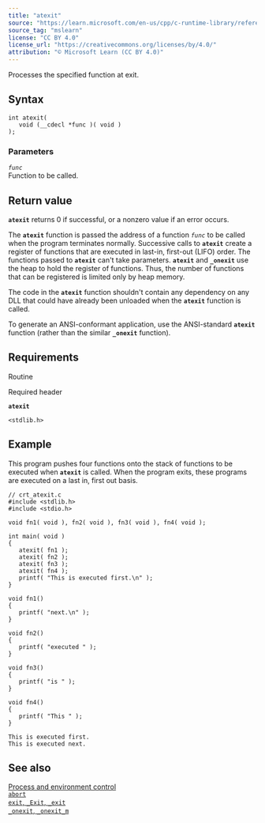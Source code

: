 ```yaml
---
title: "atexit"
source: "https://learn.microsoft.com/en-us/cpp/c-runtime-library/reference/atexit?view=msvc-170"
source_tag: "mslearn"
license: "CC BY 4.0"
license_url: "https://creativecommons.org/licenses/by/4.0/"
attribution: "© Microsoft Learn (CC BY 4.0)"
---
```

Processes the specified function at exit.

## Syntax

```
int atexit(
   void (__cdecl *func )( void )
);
```

### Parameters

_`func`_  
Function to be called.

## Return value

**`atexit`** returns 0 if successful, or a nonzero value if an error occurs.

The **`atexit`** function is passed the address of a function _`func`_ to be called when the program terminates normally. Successive calls to **`atexit`** create a register of functions that are executed in last-in, first-out (LIFO) order. The functions passed to **`atexit`** can't take parameters. **`atexit`** and **`_onexit`** use the heap to hold the register of functions. Thus, the number of functions that can be registered is limited only by heap memory.

The code in the **`atexit`** function shouldn't contain any dependency on any DLL that could have already been unloaded when the **`atexit`** function is called.

To generate an ANSI-conformant application, use the ANSI-standard **`atexit`** function (rather than the similar **`_onexit`** function).

## Requirements

Routine

Required header

**`atexit`**

`<stdlib.h>`

## Example

This program pushes four functions onto the stack of functions to be executed when **`atexit`** is called. When the program exits, these programs are executed on a last in, first out basis.

```
// crt_atexit.c
#include <stdlib.h>
#include <stdio.h>

void fn1( void ), fn2( void ), fn3( void ), fn4( void );

int main( void )
{
   atexit( fn1 );
   atexit( fn2 );
   atexit( fn3 );
   atexit( fn4 );
   printf( "This is executed first.\n" );
}

void fn1()
{
   printf( "next.\n" );
}

void fn2()
{
   printf( "executed " );
}

void fn3()
{
   printf( "is " );
}

void fn4()
{
   printf( "This " );
}
```

```
This is executed first.
This is executed next.
```

## See also

[Process and environment control](https://learn.microsoft.com/en-us/cpp/c-runtime-library/process-and-environment-control?view=msvc-170)  
[`abort`](https://learn.microsoft.com/en-us/cpp/c-runtime-library/reference/abort?view=msvc-170)  
[`exit`, `_Exit`, `_exit`](https://learn.microsoft.com/en-us/cpp/c-runtime-library/reference/exit-exit-exit?view=msvc-170)  
[`_onexit`, `_onexit_m`](https://learn.microsoft.com/en-us/cpp/c-runtime-library/reference/onexit-onexit-m?view=msvc-170)